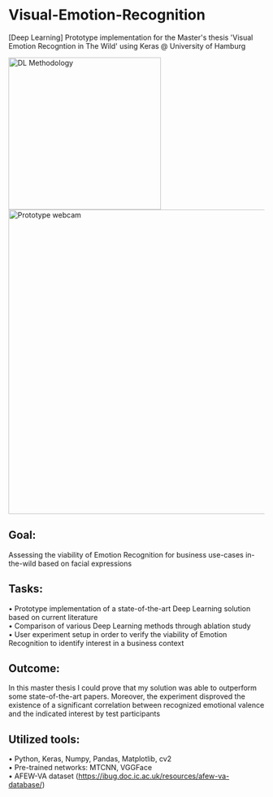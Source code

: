 # Visual-Emotion-Recognition
[Deep Learning] Prototype implementation for the Master's thesis 'Visual Emotion Recogntion in The Wild' using Keras @ University of Hamburg

<p>
  <img src="https://i.ibb.co/31wT3cH/Data-Flow-Diagram-new-1.png" alt="DL Methodology" width="300px" >
  <img src="https://i.ibb.co/HnXxXSx/webcam-foto-1.png" alt="Prototype webcam" width="600px" align="top">
</p>

## Goal:
Assessing the viability of Emotion Recognition for business use-cases in-the-wild based on facial expressions

## Tasks:
• Prototype implementation of a state-of-the-art Deep Learning solution based on current literature<br/>
• Comparison of various Deep Learning methods through ablation study<br/>
• User experiment setup in order to verify the viability of Emotion Recognition to identify interest in a business context

## Outcome:
In this master thesis I could prove that my solution was able to outperform some state-of-the-art papers. Moreover, the experiment disproved the existence of a significant correlation between recognized emotional valence and the indicated interest by test participants

## Utilized tools:
• Python, Keras, Numpy, Pandas, Matplotlib, cv2<br/>
• Pre-trained networks: MTCNN, VGGFace<br/>
• AFEW-VA dataset (https://ibug.doc.ic.ac.uk/resources/afew-va-database/)
